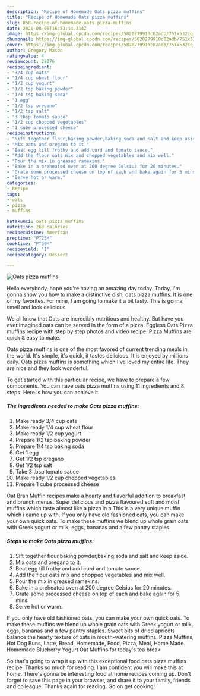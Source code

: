 ```yaml
---
description: "Recipe of Homemade Oats pizza muffins"
title: "Recipe of Homemade Oats pizza muffins"
slug: 858-recipe-of-homemade-oats-pizza-muffins
date: 2020-08-06T16:53:14.314Z
image: https://img-global.cpcdn.com/recipes/5820279910c02adb/751x532cq70/oats-pizza-muffins-recipe-main-photo.jpg
thumbnail: https://img-global.cpcdn.com/recipes/5820279910c02adb/751x532cq70/oats-pizza-muffins-recipe-main-photo.jpg
cover: https://img-global.cpcdn.com/recipes/5820279910c02adb/751x532cq70/oats-pizza-muffins-recipe-main-photo.jpg
author: Gregory Mason
ratingvalue: 4
reviewcount: 28076
recipeingredient:
- "3/4 cup oats"
- "1/4 cup wheat flour"
- "1/2 cup yogurt"
- "1/2 tsp baking powder"
- "1/4 tsp baking soda"
- "1 egg"
- "1/2 tsp oregano"
- "1/2 tsp salt"
- "3 tbsp tomato sauce"
- "1/2 cup chopped vegetables"
- "1 cube processed cheese"
recipeinstructions:
- "Sift together flour,baking powder,baking soda and salt and keep aside."
- "Mix oats and oregano to it."
- "Beat egg till frothy and add curd and tomato sauce."
- "Add the flour oats mix and chopped vegetables and mix well."
- "Pour the mix in greased ramekins."
- "Bake in a preheated oven at 200 degree Celsius for 20 minutes."
- "Grate some processed cheese on top of each and bake again for 5 mins."
- "Serve hot or warm."
categories:
- Recipe
tags:
- oats
- pizza
- muffins

katakunci: oats pizza muffins 
nutrition: 268 calories
recipecuisine: American
preptime: "PT25M"
cooktime: "PT59M"
recipeyield: "1"
recipecategory: Dessert

---
```



![Oats pizza muffins](https://img-global.cpcdn.com/recipes/5820279910c02adb/751x532cq70/oats-pizza-muffins-recipe-main-photo.jpg)

Hello everybody, hope you're having an amazing day today. Today, I'm gonna show you how to make a distinctive dish, oats pizza muffins. It is one of my favorites. For mine, I am going to make it a bit tasty. This is gonna smell and look delicious.

We all know that Oats are incredibly nutritious and healthy. But have you ever imagined oats can be served in the form of a pizza. Eggless Oats Pizza muffins recipe with step by step photos and video recipe. Pizza Muffins are quick &amp; easy to make.

Oats pizza muffins is one of the most favored of current trending meals in the world. It's simple, it's quick, it tastes delicious. It is enjoyed by millions daily. Oats pizza muffins is something which I've loved my entire life. They are nice and they look wonderful.


To get started with this particular recipe, we have to prepare a few components. You can have oats pizza muffins using 11 ingredients and 8 steps. Here is how you can achieve it.

<!--inarticleads1-->

##### The ingredients needed to make Oats pizza muffins:

1. Make ready 3/4 cup oats
1. Make ready 1/4 cup wheat flour
1. Make ready 1/2 cup yogurt
1. Prepare 1/2 tsp baking powder
1. Prepare 1/4 tsp baking soda
1. Get 1 egg
1. Get 1/2 tsp oregano
1. Get 1/2 tsp salt
1. Take 3 tbsp tomato sauce
1. Make ready 1/2 cup chopped vegetables
1. Prepare 1 cube processed cheese


Oat Bran Muffin recipes make a hearty and flavorful addition to breakfast and brunch menus. Super delicious and pizza flavoured soft and moist muffins which taste almost like a pizza in a This is a very unique muffin which i came up with. If you only have old fashioned oats, you can make your own quick oats. To make these muffins we blend up whole grain oats with Greek yogurt or milk, eggs, bananas and a few pantry staples. 

<!--inarticleads2-->

##### Steps to make Oats pizza muffins:

1. Sift together flour,baking powder,baking soda and salt and keep aside.
1. Mix oats and oregano to it.
1. Beat egg till frothy and add curd and tomato sauce.
1. Add the flour oats mix and chopped vegetables and mix well.
1. Pour the mix in greased ramekins.
1. Bake in a preheated oven at 200 degree Celsius for 20 minutes.
1. Grate some processed cheese on top of each and bake again for 5 mins.
1. Serve hot or warm.


If you only have old fashioned oats, you can make your own quick oats. To make these muffins we blend up whole grain oats with Greek yogurt or milk, eggs, bananas and a few pantry staples. Sweet bits of dried apricots balance the hearty texture of oats in mouth-watering muffins. Pizza Muffins, Hot Dog Buns, Latte, Bread, Homemade, Food, Pizza, Meal, Home Made. Homemade Blueberry Yogurt Oat Muffins for today&#39;s tea break. 

So that's going to wrap it up with this exceptional food oats pizza muffins recipe. Thanks so much for reading. I am confident you will make this at home. There's gonna be interesting food at home recipes coming up. Don't forget to save this page in your browser, and share it to your family, friends and colleague. Thanks again for reading. Go on get cooking!
